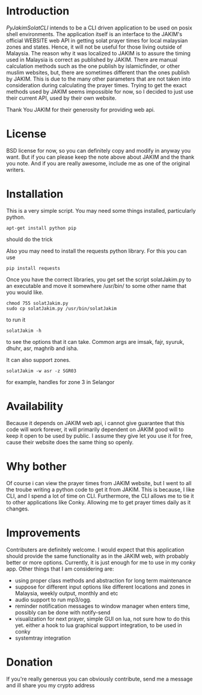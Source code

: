 # Introduction

_PyJakimSolatCLI_ intends to be a CLI driven application to be used on posix shell environments. The application itself is an interface to the JAKIM's official WEBSITE web API in getting solat prayer times for local malaysian zones and states. Hence, it will not be useful for those living outside of Malaysia. The reason why it was localized to JAKIM is to assure the timing used in Malaysia is correct as published by JAKIM. There are manual calculation methods such as the one publish by islamicfinder, or other muslim websites, but, there are sometimes different than the ones publish by JAKIM. This is due to the many other parameters that are not taken into consideration during calculating the prayer times. Trying to get the exact methods used by JAKIM seems impossible for now, so I decided to just use their current API, used by their own website.

Thank You JAKIM for their generosity for providing web api.

# License

BSD license for now, so you can definitely copy and modify in anyway you want.
But if you can please keep the note above about JAKIM and the thank you note.
And if you are really awesome, include me as one of the original writers. 

# Installation

This is a very simple script.
You may need some things installed, particularly python.
```
apt-get install python pip
```
should do the trick

Also you may need to install the requests python library. For this you can use
```
pip install requests
```

Once you have the correct libraries, you get set the script solatJakim.py to an executable and move it somewhere /usr/bin/ to some other name that you would like.

```
chmod 755 solatJakim.py
sudo cp solatJakim.py /usr/bin/solatJakim
```
to run it

```
solatJakim -h 
```
to see the options that it can take. Common args are imsak, fajr, syuruk, dhuhr, asr, maghrib and isha.

It can also support zones.

```
solatJakim -w asr -z SGR03
```
for example, handles for zone 3 in Selangor

# Availability

Because it depends on JAKIM web api, i cannot give guarantee that this code will work forever, it will primarily dependent on JAKIM good will to keep it open to be used by public. I assume they give let you use it for free, cause their website does the same thing so openly.

# Why bother

Of course i can view the prayer times from JAKIM website, but I went to all the troube writing a python code to get it from JAKIM. This is because, I like CLI, and I spend a lot of time on CLI. Furthermore, the CLI allows me to tie it to other applications like Conky. Allowing me to get prayer times daily as it changes.

# Improvements

Contributers are definitely welcome. I would expect that this application should provide the same functionality as in the JAKIM web, with probably better or more options. Currently, it is just enough for me to use in my conky app. Other things that I am considering are:

* using proper class methods and abstraction for long term maintenance
* suppose for different input options like different locations and zones in Malaysia, weekly output, monthly and etc
* audio support to run mp3/ogg. 
* reminder notification messages to window manager when enters time, possibly can be done with notify-send
* visualization for next prayer, simple GUI on lua, not sure how to do this yet. either a hook to lua graphical support integration, to be used in conky
* systemtray integration 

# Donation
If you're really generous you can obviously contribute, send me a message and ill share you my crypto address




